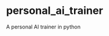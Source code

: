 # personal_ai_trainer

<!--
#groups
Computer_Vision

#languages
Python

#frames and libs
OpenCV

-->

A personal AI trainer in python
